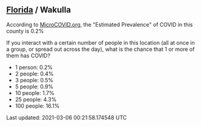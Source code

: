 
## [Florida](/united-states/florida) / Wakulla

According to [MicroCOVID.org](http://microcovid.org),
the "Estimated Prevalence" of COVID in this county is 0.2%

If you interact with a certain number of people in this location
(all at once in a group, or spread out across the day), what is the chance that
1 or more of them has COVID?

- 1 person: 0.2%
- 2 people: 0.4%
- 3 people: 0.5%
- 5 people: 0.9%
- 10 people: 1.7%
- 25 people: 4.3%
- 100 people: 16.1%

Last updated: 2021-03-06 00:21:58.174548 UTC
